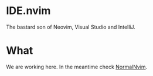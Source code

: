 # IDE.nvim
The bastard son of Neovim, Visual Studio and IntelliJ.


# What
We are working here. In the meantime check [NormalNvim](https://github.com/NormalNvim/NormalNvim).
